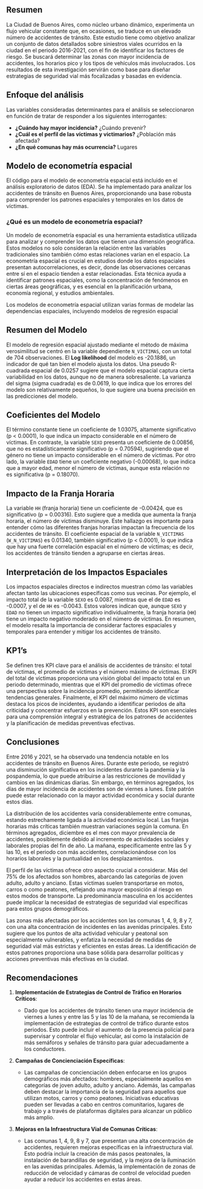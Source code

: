 ## Resumen

La Ciudad de Buenos Aires, como núcleo urbano dinámico, experimenta un flujo vehicular constante que, en ocasiones, se traduce en un elevado número de accidentes de tránsito. Este estudio tiene como objetivo analizar un conjunto de datos detallados sobre siniestros viales ocurridos en la ciudad en el periodo 2016-2021, con el fin de identificar los factores de riesgo. Se buscará determinar las zonas con mayor incidencia de accidentes, los horarios pico y los tipos de vehículos más involucrados. Los resultados de esta investigación servirán como base para diseñar estrategias de seguridad vial más focalizadas y basadas en evidencia.

## Enfoque del análisis

Las variables consideradas determinantes para el análisis se seleccionaron en función de tratar de responder a los siguientes interrogantes:
- **¿Cuándo hay mayor incidencia?** ¿Cuándo prevenir?
- **¿Cuál es el perfil de las víctimas y victimarios?** ¿Población más afectada?
- **¿En qué comunas hay más ocurrencia?** Lugares
## Modelo de econometría espacial

El código para el modelo de econometría espacial está incluido en el análisis exploratorio de datos (EDA). Se ha implementado para analizar los accidentes de tránsito en Buenos Aires, proporcionando una base robusta para comprender los patrones espaciales y temporales en los datos de víctimas.

### ¿Qué es un modelo de econometría espacial?

Un modelo de econometría espacial es una herramienta estadística utilizada para analizar y comprender los datos que tienen una dimensión geográfica. Estos modelos no solo consideran la relación entre las variables tradicionales sino también cómo estas relaciones varían en el espacio. La econometría espacial es crucial en estudios donde los datos espaciales presentan autocorrelaciones, es decir, donde las observaciones cercanas entre sí en el espacio tienden a estar relacionadas. Esta técnica ayuda a identificar patrones espaciales, como la concentración de fenómenos en ciertas áreas geográficas, y es esencial en la planificación urbana, economía regional, y estudios ambientales.

Los modelos de econometría espacial utilizan varias formas de modelar las dependencias espaciales, incluyendo modelos de regresión espacial

## Resumen del Modelo

El modelo de regresión espacial ajustado mediante el método de máxima verosimilitud se centró en la variable dependiente `N_VICTIMAS`, con un total de 704 observaciones. El **Log likelihood** del modelo es -20.1886, un indicador de qué tan bien el modelo ajusta los datos. Una pseudo R-cuadrada espacial de 0.0257 sugiere que el modelo espacial captura cierta variabilidad en los datos, aunque no de manera sobresaliente. La varianza del sigma (sigma cuadrada) es de 0.0619, lo que indica que los errores del modelo son relativamente pequeños, lo que sugiere una buena precisión en las predicciones del modelo.

## Coeficientes del Modelo

El término constante tiene un coeficiente de 1.03075, altamente significativo (p < 0.0001), lo que indica un impacto considerable en el número de víctimas. En contraste, la variable `SEXO` presenta un coeficiente de 0.00856, que no es estadísticamente significativo (p = 0.70594), sugiriendo que el género no tiene un impacto considerable en el número de víctimas. Por otro lado, la variable `EDAD` tiene un coeficiente negativo (-0.00068), lo que indica que a mayor edad, menor el número de víctimas, aunque esta relación no es significativa (p = 0.18070).

## Impacto de la Franja Horaria

La variable `HH` (franja horaria) tiene un coeficiente de -0.00424, que es significativo (p = 0.00316). Esto sugiere que a medida que aumenta la franja horaria, el número de víctimas disminuye. Este hallazgo es importante para entender cómo las diferentes franjas horarias impactan la frecuencia de los accidentes de tránsito. El coeficiente espacial de la variable `N_VICTIMAS` (`W_N_VICTIMAS`) es 0.01340, también significativo (p < 0.0001), lo que indica que hay una fuerte correlación espacial en el número de víctimas; es decir, los accidentes de tránsito tienden a agruparse en ciertas áreas.

## Interpretación de los Impactos Espaciales

Los impactos espaciales directos e indirectos muestran cómo las variables afectan tanto las ubicaciones específicas como sus vecinas. Por ejemplo, el impacto total de la variable `SEXO` es 0.0087, mientras que el de `EDAD` es -0.0007, y el de `HH` es -0.0043. Estos valores indican que, aunque `SEXO` y `EDAD` no tienen un impacto significativo individualmente, la franja horaria (`HH`) tiene un impacto negativo moderado en el número de víctimas. En resumen, el modelo resalta la importancia de considerar factores espaciales y temporales para entender y mitigar los accidentes de tránsito.

## KP1’s

Se definen tres KPI clave para el análisis de accidentes de tránsito: el total de víctimas, el promedio de víctimas y el número máximo de víctimas. El KPI del total de víctimas proporciona una visión global del impacto total en un periodo determinado, mientras que el KPI del promedio de víctimas ofrece una perspectiva sobre la incidencia promedio, permitiendo identificar tendencias generales. Finalmente, el KPI del máximo número de víctimas destaca los picos de incidentes, ayudando a identificar periodos de alta criticidad y concentrar esfuerzos en la prevención. Estos KPI son esenciales para una comprensión integral y estratégica de los patrones de accidentes y la planificación de medidas preventivas efectivas.

## Conclusiones

Entre 2016 y 2021, se ha observado una tendencia notable en los accidentes de tránsito en Buenos Aires. Durante este periodo, se registró una disminución significativa en los incidentes durante la pandemia y la pospandemia, lo que puede atribuirse a las restricciones de movilidad y cambios en las dinámicas diarias. Sin embargo, en términos agregados, los días de mayor incidencia de accidentes son de viernes a lunes. Este patrón puede estar relacionado con la mayor actividad económica y social durante estos días.

La distribución de los accidentes varía considerablemente entre comunas, estando estrechamente ligada a la actividad económica local. Las franjas horarias más críticas también muestran variaciones según la comuna. En términos agregados, diciembre es el mes con mayor prevalencia de accidentes, posiblemente debido al incremento de actividades sociales y laborales propias del fin de año. La mañana, específicamente entre las 5 y las 10, es el periodo con más accidentes, correlacionándose con los horarios laborales y la puntualidad en los desplazamientos.

El perfil de las víctimas ofrece otro aspecto crucial a considerar. Más del 75% de los afectados son hombres, abarcando las categorías de joven adulto, adulto y anciano. Estas víctimas suelen transportarse en motos, carros o como peatones, reflejando una mayor exposición al riesgo en estos modos de transporte. La predominancia masculina en los accidentes puede implicar la necesidad de estrategias de seguridad vial específicas para estos grupos demográficos.

Las zonas más afectadas por los accidentes son las comunas 1, 4, 9, 8 y 7, con una alta concentración de incidentes en las avenidas principales. Esto sugiere que los puntos de alta actividad vehicular y peatonal son especialmente vulnerables, y enfatiza la necesidad de medidas de seguridad vial más estrictas y eficientes en estas áreas. La identificación de estos patrones proporciona una base sólida para desarrollar políticas y acciones preventivas más efectivas en la ciudad.

## Recomendaciones

1. **Implementación de Estrategias de Control de Tráfico en Horarios Críticos**:
   - Dado que los accidentes de tránsito tienen una mayor incidencia de viernes a lunes y entre las 5 y las 10 de la mañana, se recomienda la implementación de estrategias de control de tráfico durante estos periodos. Esto puede incluir el aumento de la presencia policial para supervisar y controlar el flujo vehicular, así como la instalación de más semáforos y señales de tránsito para guiar adecuadamente a los conductores.

2. **Campañas de Concienciación Específicas**:
   - Las campañas de concienciación deben enfocarse en los grupos demográficos más afectados: hombres, especialmente aquellos en categorías de joven adulto, adulto y anciano. Además, las campañas deben destacar la importancia de la seguridad para aquellos que utilizan motos, carros y como peatones. Iniciativas educativas pueden ser llevadas a cabo en centros comunitarios, lugares de trabajo y a través de plataformas digitales para alcanzar un público más amplio.

3. **Mejoras en la Infraestructura Vial de Comunas Críticas**:
   - Las comunas 1, 4, 9, 8 y 7, que presentan una alta concentración de accidentes, requieren mejoras específicas en la infraestructura vial. Esto podría incluir la creación de más pasos peatonales, la instalación de barandillas de seguridad, y la mejora de la iluminación en las avenidas principales. Además, la implementación de zonas de reducción de velocidad y cámaras de control de velocidad pueden ayudar a reducir los accidentes en estas áreas.

